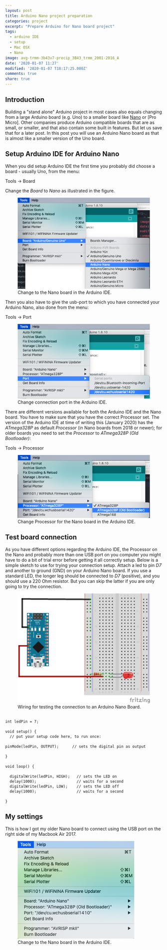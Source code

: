 ```yaml
---
layout: post
title: Arduino Nano project preparation
categories: project
excerpt: "Prepare Arduino for Nano board project"
tags:
  - arduino IDE
  - setup
  - Mac OSX
  - Nano
image: avg-trmm-3b43v7-precip_3B43_trmm_2001-2016_A
date: '2020-01-07 11:27'
modified: '2020-01-07 T18:17:25.000Z'
comments: true
share: true
---
```


## Introduction

Building a "stand alone" Arduino project in most cases also equals changing from a large Arduino board (e.g. Uno) to a smaller board like [Nano](https://store.arduino.cc/arduino-nano) or [Pro Micro]. Other companies produce Arduino compatible boards that are as small, or smaller, and that also contain some built in features. But let us save that for a later post. In this post you will use an Arduino Nano board as that is almost like a smaller version of the Uno board.

## Setup Arduino IDE for Arduino Nano

When you did setup <span class='app'>Arduino IDE</span> the first time you probably did choose a board - usually Uno, from the menu:

<span class='menu'>Tools -> Board</span>

Change the _Board_ to _Nano_ as illustrated in the figure.

<figure>
<img src="../../images/arduino-nano-setup_01.png">
<figcaption> Change to the Nano board in the Arduino IDE.</figcaption>
</figure>

Then you also have to give the usb-port to which you have connected your Arduino Nano, also done from the menu:

<span class='menu'>Tools -> Port</span>

<figure>
<img src="../../images/arduino-nano-setup_02.png">
<figcaption> Change connection port in the Arduino IDE.</figcaption>
</figure>

There are different versions available for both the <span class='app'>Arduino IDE</span> and the Nano board. You have to make sure that you have the correct Processor set. The version of the <span class='app'>Arduino IDE</span> at time of writing this (January 2020) has the _ATmega328P_ as default _Processor_ (in Nano boards from 2018 or newer); for older boards you need to set the _Processor_ to  _ATmega328P (Old Bootloader)_:

 <span class='menu'>Tools -> Processor</span>

 <figure>
 <img src="../../images/arduino-nano-setup_03.png">
 <figcaption> Change Processor for the Nano board in the Arduino IDE.</figcaption>
 </figure>

## Test board connection

As you have different options regarding the <span class='app'>Arduino IDE</span>, the Processor on the Nano and probably more than one USB port on you computer you might have to do a bit of trial error before getting it all correctly setup. Below is a simple sketch to use for trying your connection setup. Attach a led to pin _D7_ and another to ground (GND) on your Arduino Nano board. If you use a standard LED, the longer leg should be connected to _D7_ (positive), and you should use a 220 Ohm resistor. But you can skip the latter if you are only going to try the connection.

<figure>
<img src="../../images/nano-single-led-d7_bb.png">
<figcaption> Wiring for testing the connection to an Arduino Nano Board.</figcaption>
</figure>

```

int ledPin = 7;  

void setup() {
  // put your setup code here, to run once:

pinMode(ledPin, OUTPUT);      // sets the digital pin as output

}

void loop() {

  digitalWrite(ledPin, HIGH);   // sets the LED on
  delay(1000);                  // waits for a second
  digitalWrite(ledPin, LOW);    // sets the LED off
  delay(1000);                  // waits for a second

}
```

## My settings

This is how I got my older Nano board to connect using the USB port on the right side of my Macbook Air 2017.

<figure>
<img src="../../images/arduino-nano-setup_04.png">
<figcaption> Change to the Nano board in the Arduino IDE.</figcaption>
</figure>
